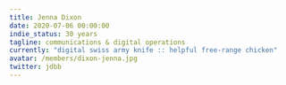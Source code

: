 ```yaml
---
title: Jenna Dixon
date: 2020-07-06 00:00:00
indie_status: 30 years
tagline: communications & digital operations
currently: "digital swiss army knife :: helpful free-range chicken"
avatar: /members/dixon-jenna.jpg
twitter: jdbb
---
```


